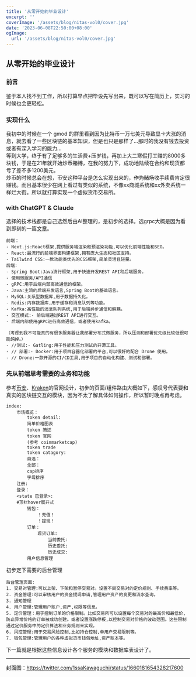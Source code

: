 ```yaml
---
title: '从零开始的毕业设计'
excerpt: ''
coverImage: '/assets/blog/nitas-vol0/cover.jpg'
date: '2023-06-08T22:50:00+08:00'
ogImage: 
  url: '/assets/blog/nitas-vol0/cover.jpg'
---
```


## 从零开始的毕业设计
### 前言
鉴于本人找不到工作，所以打算早点把毕设先写出来，既可以写在简历上，实习的时候也会更轻松。  
### 实现什么
我初中的时候在一个 gmod 的群里看到因为比特币一万七美元导致显卡大涨的消息，就去看了一些区块链的基本知识，但是也只是那样了...那时的我没有钱去投资或者有深入学习的能力...  
等到大学，终于有了足够多的生活费+压岁钱，再加上大二寒假打工赚的8000多块钱，于是在21年就开始炒币~~赌博~~，在我的努力下，成功地陆续在合约和现货都亏了差不多1200美元。  
炒币的时候总会在想，币安这种平台是怎么实现出来的，~~作为赌场~~收手续费肯定很赚钱。而且基本很少在网上看过有类似的系统，不像xx商城系统和xx外卖系统一样烂大街。所以就打算实现一个虚拟货币交易所。

### with ChatGPT & Claude
选择的技术栈都是自己选然后由AI整理的，是初步的选择。选grpc大概是因为看到即刻的一篇[文章](https://mp.weixin.qq.com/s/cepoYJR5Xeloan31-D1iQg)。 


```text
前端：
- Next.js:React框架,提供服务端渲染和预渲染功能,可以优化前端性能和SEO。
- React:最流行的前端界面构建框架,拥有庞大生态和社区支持。
- Tailwind CSS:一款功能类优先的CSS框架,简单灵活且轻量。  
后端:
- Spring Boot:Java流行框架,用于快速开发REST API和后端服务。
- 使用微服务/API通信
- gRPC:用于后端内部高效通信的框架。
- Java:主流的后端开发语言,Spring Boot的基础语言。
- MySQL:关系型数据库,用于数据持久化。
- Redis:内存数据库,用于缓存和消息队列等功能。
- Kafka:高性能的消息队列系统,用于后端异步通信和解耦。
- 交互模式:- 前后端通过REST API进行交互。
- 后端内部使用gRPC进行高效通信，或者使用kafka。

（考虑到我不可能真的有很多服务器让我部署分布式微服务，所以压测和部署优先级比较低很可能鸽掉。）
- //测试:- Gatling:用于性能和压力测试的开源工具。
- // 部署:- Docker:用于项目容器化部署的平台,可以很好的配合 Drone 使用。
- // Drone:一款开源的CI/CD工具,用于项目的自动化构建、测试和部署。
```


### 先从前端思考需要的业务和功能 
参考[币安](https://binance.com/)、[Kraken](https://www.kraken.com/)的官网设计，初步的页面/组件路由大概如下，感叹号代表要和真实的区块链交互的模块，因为不太了解具体如何操作，所以暂时晚点再考虑。

```text
index:
    市场概览：
        token detail:
        简单价格图表
        token 简述
        token 官网
        (参考 coinmarketcap)
        token trade
        token catagory:
        自选：
        全部：
        cap排序
        字母排序
    注册: 
    登录：
    <state 已登录>:
    #顶栏hover展开式
        钱包：
            ！充值！
            ！提现！
        订单：
            现货订单:
                当前委托:
                历史委托:
                历史成交:
        用户信息管理
```
初步定下需要的后台管理

```text
后台管理页面:
1. 交易对管理:可以上架、下架和暂停交易对。设置不同交易对的定价规则、手续费率等。
2. 资金管理:可以审核用户的资金提现申请,管理用户资产的变更和流水查询。
3. 通知管理
4. 用户管理:管理用户账户,资产,权限等信息。
5. 定价管理：用于控制订单的价格限制。比如交易所可以设置每个交易对的最高价和最低价,防止异常价格的订单被成功创建。或者设置涨跌停板,以控制交易对价格的波动范围。这些限制通过定价服务中的定价算法和业务规则来实现。
6. 风控管理:用于交易风险控制,比如持仓控制,单用户交易限制等。
7. 钱包管理:管理用户的各种虚拟货币钱包地址,资产账本等。
```

下一篇就是根据这些信息设计各个服务的模块和数据库表设计了。

---
封面图：https://twitter.com/1ssaKawaguchi/status/1660181654328217600
